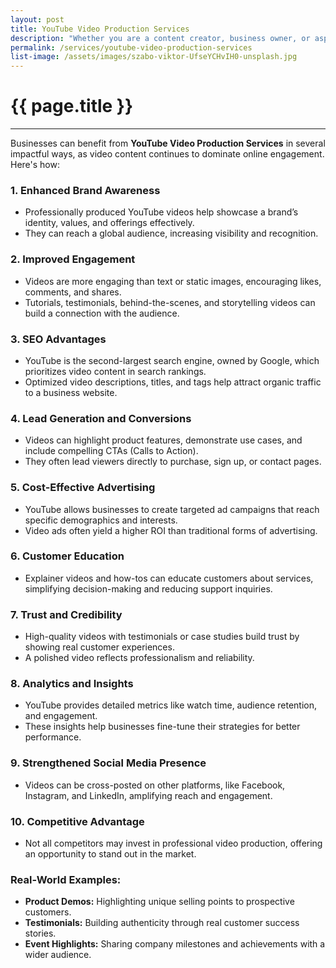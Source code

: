 ```yaml
---
layout: post
title: YouTube Video Production Services
description: "Whether you are a content creator, business owner, or aspiring influencer, we will delve into the value these services provide in enhancing your online presence and reaching your target audience effectively."
permalink: /services/youtube-video-production-services
list-image: /assets/images/szabo-viktor-UfseYCHvIH0-unsplash.jpg
---
```


# {{ page.title }}
---

Businesses can benefit from **YouTube Video Production Services** in several impactful ways, as video content continues to dominate online engagement. Here's how:

### 1. **Enhanced Brand Awareness**
   - Professionally produced YouTube videos help showcase a brand’s identity, values, and offerings effectively.
   - They can reach a global audience, increasing visibility and recognition.

### 2. **Improved Engagement**
   - Videos are more engaging than text or static images, encouraging likes, comments, and shares.
   - Tutorials, testimonials, behind-the-scenes, and storytelling videos can build a connection with the audience.

### 3. **SEO Advantages**
   - YouTube is the second-largest search engine, owned by Google, which prioritizes video content in search rankings.
   - Optimized video descriptions, titles, and tags help attract organic traffic to a business website.

### 4. **Lead Generation and Conversions**
   - Videos can highlight product features, demonstrate use cases, and include compelling CTAs (Calls to Action).
   - They often lead viewers directly to purchase, sign up, or contact pages.

### 5. **Cost-Effective Advertising**
   - YouTube allows businesses to create targeted ad campaigns that reach specific demographics and interests.
   - Video ads often yield a higher ROI than traditional forms of advertising.

### 6. **Customer Education**
   - Explainer videos and how-tos can educate customers about services, simplifying decision-making and reducing support inquiries.

### 7. **Trust and Credibility**
   - High-quality videos with testimonials or case studies build trust by showing real customer experiences.
   - A polished video reflects professionalism and reliability.

### 8. **Analytics and Insights**
   - YouTube provides detailed metrics like watch time, audience retention, and engagement.
   - These insights help businesses fine-tune their strategies for better performance.

### 9. **Strengthened Social Media Presence**
   - Videos can be cross-posted on other platforms, like Facebook, Instagram, and LinkedIn, amplifying reach and engagement.

### 10. **Competitive Advantage**
   - Not all competitors may invest in professional video production, offering an opportunity to stand out in the market.

### Real-World Examples:
   - **Product Demos:** Highlighting unique selling points to prospective customers.
   - **Testimonials:** Building authenticity through real customer success stories.
   - **Event Highlights:** Sharing company milestones and achievements with a wider audience.